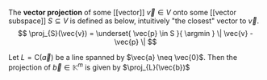 
The **vector projection** of some [[vector]] $\vec{v} \in V$ onto some [[vector subspace]] $S \subseteq V$ is defined as below, intuitively "the closest" vector to $\vec{v}$.
$$
\proj_{S}(\vec{v}) = \underset{ \vec{p} \in S }{ \argmin } \| \vec{v} - \vec{p} \|
$$

Let $L = \mathrm{C}(\vec{a})$ be a line spanned by $\vec{a} \neq \vec{0}$. Then the projection of $\vec{b} \in \mathbb{K}^{m}$ is given by $\proj_{L}(\vec{b})$